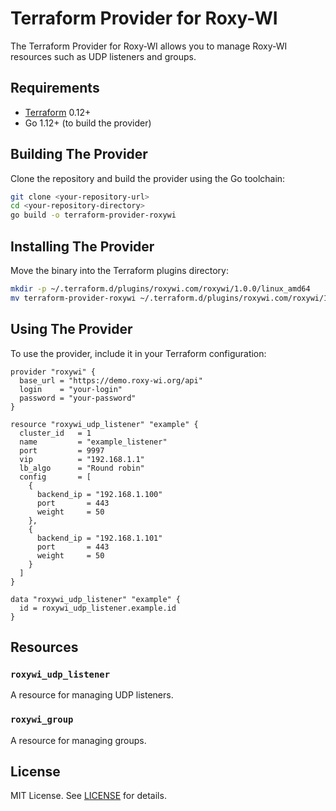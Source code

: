 
# Terraform Provider for Roxy-WI

The Terraform Provider for Roxy-WI allows you to manage Roxy-WI resources such as UDP listeners and groups.

## Requirements

- [Terraform](https://www.terraform.io/downloads.html) 0.12+
- Go 1.12+ (to build the provider)

## Building The Provider

Clone the repository and build the provider using the Go toolchain:

```sh
git clone <your-repository-url>
cd <your-repository-directory>
go build -o terraform-provider-roxywi
```

## Installing The Provider

Move the binary into the Terraform plugins directory:

```sh
mkdir -p ~/.terraform.d/plugins/roxywi.com/roxywi/1.0.0/linux_amd64
mv terraform-provider-roxywi ~/.terraform.d/plugins/roxywi.com/roxywi/1.0.0/linux_amd64
```

## Using The Provider

To use the provider, include it in your Terraform configuration:

```hcl
provider "roxywi" {
  base_url = "https://demo.roxy-wi.org/api"
  login    = "your-login"
  password = "your-password"
}

resource "roxywi_udp_listener" "example" {
  cluster_id   = 1
  name         = "example_listener"
  port         = 9997
  vip          = "192.168.1.1"
  lb_algo      = "Round robin"
  config       = [
    {
      backend_ip = "192.168.1.100"
      port       = 443
      weight     = 50
    },
    {
      backend_ip = "192.168.1.101"
      port       = 443
      weight     = 50
    }
  ]
}

data "roxywi_udp_listener" "example" {
  id = roxywi_udp_listener.example.id
}
```

## Resources

### `roxywi_udp_listener`

A resource for managing UDP listeners.

### `roxywi_group`

A resource for managing groups.


## License

MIT License. See [LICENSE](./LICENSE) for details.

